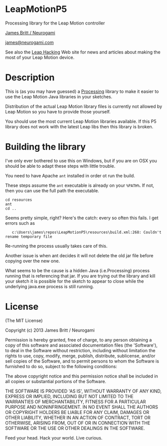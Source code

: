 LeapMotionP5
============

Processing  library for the Leap Motion controller


[James Britt / Neurogami](http://www.neurogami.com)

james@neurogami.com

See also the [Leap Hacking](http://leaphacking.com) Web site for news and articles about making the most of your Leap Motion device.


Description
===========

This is (as you may have guessed) a [Processing](http://processing.org) library to make it easier to use the Leap Motion Java libraries in your sketches.

Distribution of the actual Leap Motion library files is currently not allowed by Leap Motion so you have to provide those yourself.

You should use the most current Leap Motion libraries available.  If this P5 library does not work with the latest Leap libs then this library is broken.


Building the library
====================

I've only ever bothered to use this on Windows, but if you are on OSX you should be able to adapt these steps with little trouble.

You need to have Apache `ant` installed in order ot run the build.

These steps assume the `ant`  executable is already on your `%PATH%`. If not, then you can use the full path the executable.


    cd resources
    ant 
    cd ..
    

 Seems pretty simple, right? Here's the catch: every so often this fails. I get errors such as


       c:\Users\james\repos\LeapMotionP5\resources\build.xml:268: Couldn't rename temporary file

Re-running the process usually takes care of this.  


Another issue is when ant decides it will not delete the old jar file before copying over the new one.

What seems to be the cause is a hidden Java (i.e.Processing) process running that is referencing that jar.  If you are trying out the library and kill your sketch it is possible for the sketch to appear to close while the underlying java.exe process is still running.


License 
========


(The MIT License)

Copyright (c) 2013 James Britt / Neurogami

Permission is hereby granted, free of charge, to any person obtaining
a copy of this software and associated documentation files (the
'Software'), to deal in the Software without restriction, including
without limitation the rights to use, copy, modify, merge, publish,
distribute, sublicense, and/or sell copies of the Software, and to
permit persons to whom the Software is furnished to do so, subject to
the following conditions:

The above copyright notice and this permission notice shall be
included in all copies or substantial portions of the Software.

THE SOFTWARE IS PROVIDED 'AS IS', WITHOUT WARRANTY OF ANY KIND,
EXPRESS OR IMPLIED, INCLUDING BUT NOT LIMITED TO THE WARRANTIES OF
MERCHANTABILITY, FITNESS FOR A PARTICULAR PURPOSE AND NONINFRINGEMENT.
IN NO EVENT SHALL THE AUTHORS OR COPYRIGHT HOLDERS BE LIABLE FOR ANY
CLAIM, DAMAGES OR OTHER LIABILITY, WHETHER IN AN ACTION OF CONTRACT,
TORT OR OTHERWISE, ARISING FROM, OUT OF OR IN CONNECTION WITH THE
SOFTWARE OR THE USE OR OTHER DEALINGS IN THE SOFTWARE.

Feed your head. Hack your world. Live curious.
